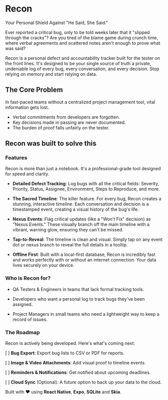 # Recon

Your Personal Shield Against "He Said, She Said."

Ever reported a critical bug, only to be told weeks later that it "slipped through the cracks"? Are you tired of the blame game during crunch time, where verbal agreements and scattered notes aren't enough to prove what was said?

Recon is a personal defect and accountability tracker built for the tester on the front lines. It's designed to be your single source of truth a private, undeniable log of every bug, every conversation, and every decision. Stop relying on memory and start relying on data.

## The Core Problem

In fast-paced teams without a centralized project management tool, vital information gets lost.

- Verbal commitments from developers are forgotten.
- Key decisions made in passing are never documented.
- The burden of proof falls unfairly on the tester.

## Recon was built to solve this

### Features

Recon is more than just a notebook. It's a professional-grade tool designed for speed and clarity.

- **Detailed Defect Tracking**: Log bugs with all the critical fields: Severity, Priority, Status, Assignee, Environment, Steps to Reproduce, and more.

- **The Sacred Timeline**: The killer feature. For every bug, Recon creates a stunning, interactive timeline. Each conversation and decision is a timestamped event, creating a visual history of the bug's life.

- **Nexus Events**: Flag critical updates (like a "Won't Fix" decision) as "Nexus Events." These visually branch off the main timeline with a vibrant, warning glow, ensuring they can't be missed.

- **Tap-to-Reveal**: The timeline is clean and visual. Simply tap on any event dot or nexus branch to reveal the full details in a tooltip.

- **Offline First**: Built with a local-first database, Recon is incredibly fast and works perfectly with or without an internet connection. Your data lives securely on your device.

### Who is Recon for?

- QA Testers & Engineers in teams that lack formal tracking tools.

- Developers who want a personal log to track bugs they've been assigned.

- Project Managers in small teams who need a lightweight way to keep a record of issues.

### The Roadmap

Recon is actively being developed. Here's what's coming next:

[ ] **Bug Export**: Export bug lists to CSV or PDF for reports.

[ ] **Image & Video Attachments**: Add visual proof to timeline events.

[ ] **Reminders & Notifications**: Get notified about upcoming deadlines.

[ ] **Cloud Sync** (Optional): A future option to back up your data to the cloud.

Built with ❤️ using **React Native**, **Expo**, **SQLite** and **Skia**.
